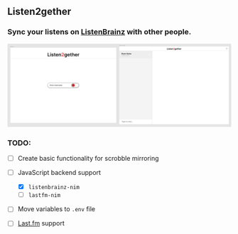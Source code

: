 ## Listen2gether
### Sync your listens on [ListenBrainz](https://listenbrainz.org) with other people.

![Current state of the Figma UI](docs/UIdraft.png)

### TODO:
- [ ] Create basic functionality for scrobble mirroring
- [ ] JavaScript backend support
  - [x] `listenbrainz-nim`
  - [ ] `lastfm-nim`
- [ ] Move variables to `.env` file
- [ ] [Last.fm](https://last.fm) support

